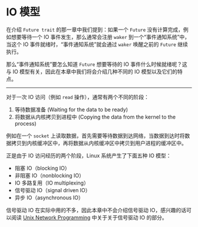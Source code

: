 # IO 模型

在介绍 `Future trait` 的那一章中我们提到：如果一个 `Future` 没有计算完成，例如想要等待一个 IO 事件发生，那么通常会注册 `waker` 到一个“事件通知系统”中，当这个 IO 事件就绪时，“事件通知系统”就会通过 `waker` 唤醒之前的 `Future` 继续执行。

那么“事件通知系统”要怎么知道 `Future` 想要等待的 IO 事件什么时候就绪呢？这与 IO 模型有关，因此在本章中我们将会介绍几种不同的 IO 模型以及它们的特点。

----

对于一次 IO 访问（例如 `read` 操作），通常有两个不同的阶段：

1. 等待数据准备 (Waiting for the data to be ready)
2. 将数据从内核拷贝到进程中 (Copying the data from the kernel to the process)

例如在一个 `socket` 上读取数据，首先需要等待数据到达网络，当数据到达时将数据拷贝到内核缓冲区中，再将数据从内核缓冲区中拷贝到用户进程的缓冲区中。

正是由于 IO 访问经历的两个阶段，Linux 系统产生了下面五种 IO 模型：

* 阻塞 IO（blocking IO）
* 非阻塞 IO（nonblocking IO）
* IO 多路复用（IO multiplexing）
* 信号驱动 IO（signal driven IO）
* 异步 IO（asynchronous IO）

信号驱动 IO 在实际中用的不多，因此本章中不会介绍信号驱动 IO，感兴趣的话可以阅读 [Unix Network Programming](https://www.masterraghu.com/subjects/np/introduction/unix_network_programming_v1.3/ch06lev1sec2.html) 中关于关于信号驱动 IO 的部分。
